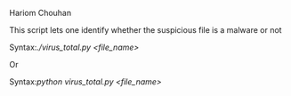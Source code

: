 Hariom Chouhan


This script lets one identify whether the suspicious file is a malware or not

Syntax:_./virus_total.py <file_name>_

Or

Syntax:_python virus_total.py <file_name>_
